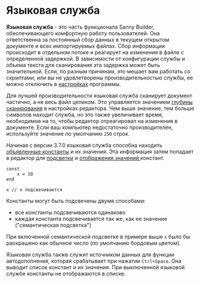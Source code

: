 # Языковая служба

**Языковая служба** - это часть функционала Sanny Builder, обеспечивающего комфортную работу пользователей. Она ответственна за постоянный сбор данных в текущем открытом документе и всех импортируемых файлах. Сбор информации происходит в отдельном потоке и реагирует на изменения в файле с определенной задержкой. В зависимости от конфигурации службы и объема текста для сканирования эта задержка может быть значительной. Если, по разным причинам, это мешает вам работать со скриптами, или вы не удовлетворены производительностью службы, ее можно отключить в [настройках](options/editor.md#nastroiki) программы.

Для лучшей производительности языковая служба сканирует документ частично, а не весь файл целиком. Это управляется значением [глубины сканирования](options/editor.md#glubina-prosmotra-koda) в настройках редактора. Чем выше значение, тем больше символов находит служба, но это также увеличивает время, необходимое на то, чтобы редактор отреагировал на изменения в документе. Если ваш компьютер недостаточно производителен, используйте значение по умолчанию `250` строк.

Начиная с версии 3.7.0 языковая служба способна находить [объявленные константы](coding/constants.md#obyavlenie-konstant) и их значения. Эта информация затем попадает в редактор для [подсветки](options/syntax-highlighting.md) и [отображения значений ](features.md#pokaz-razlichnoi-informacii-o-tekushem-opkode)констант.

```text
const
    x = 10
end

x // x подсвечивается
```

Константы могут быть подсвечены двумя способами:

* все константы подсвечиваются одинаково
* каждая константа подсвечивается так же, как ее значение \("семантическая подсветка"\)

При включенной семантической подсветке в примере выше `x` было бы раскрашено как обычное число \(по умолчанию бордовым цветом\).

Языковая служба также служит источником данных для функции автодополнения, которая срабатывает при нажатии  `Ctrl+Space`. Она выводит список констант и их значения. При выключенной языковой службе константы не отображаются в списке.


